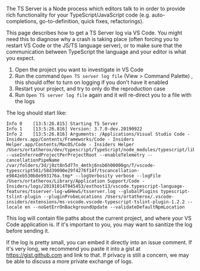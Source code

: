 The TS Server is a Node process which editors talk to in order to provide rich functionality for your TypeScript/JavaScript code (e.g. auto-completions, go-to-definition, quick fixes, refactorings).

This page describes how to get a TS Server log via VS Code. You might need this to diagnose why a crash is taking place (often forcing you to restart VS Code or the JS/TS language server), or to make sure that the communication between TypeScript the language and your editor is what you expect.

1. Open the project you want to investigate in VS Code
1. Run the command `Open TS server log file` (View > Command Palette) , this should offer to turn on logging if you don't have it enabled
1. Restart your project, and try to only do the reproduction case
1. Run `Open TS server log file` again and it will re-direct you to a file with the logs

The log should start like:

```
Info 0    [13:5:26.815] Starting TS Server
Info 1    [13:5:26.816] Version: 3.7.0-dev.20190922
Info 2    [13:5:26.816] Arguments: /Applications/Visual Studio Code - Insiders.app/Contents/Frameworks/Code - Insiders Helper.app/Contents/MacOS/Code - Insiders Helper /Users/ortatherox/dev/typescript/TypeScript/node_modules/typescript/lib/tsserver.js --useInferredProjectPerProjectRoot --enableTelemetry --cancellationPipeName /var/folders/3d/j0zt8n5d77n_4mthj6nsb6h00000gn/T/vscode-typescript501/58d39090e29f4276f14f/tscancellation-e9842eb530b8e993176a.tmp* --logVerbosity verbose --logFile /Users/ortatherox/Library/Application Support/Code - Insiders/logs/20191014T045453/exthost13/vscode.typescript-language-features/tsserver-log-w6HewS/tsserver.log --globalPlugins typescript-tslint-plugin --pluginProbeLocations /Users/ortatherox/.vscode-insiders/extensions/ms-vscode.vscode-typescript-tslint-plugin-1.2.2 --locale en --noGetErrOnBackgroundUpdate --validateDefaultNpmLocation
```

This log will contain file paths about the current project, and where your VS Code application is. If it's important to you, you may want to sanitize the log before sending it.

If the log is pretty small, you can embed it directly into an issue comment. If it's very long, we recommend you paste it into a gist at https://gist.github.com and link to that. If privacy is still a concern, we may be able to discuss a more private exchange of logs.